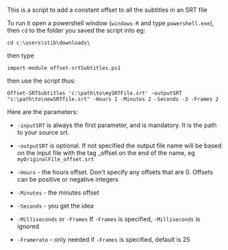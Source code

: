 This is a script to add a constant offset to all the subtitles in an SRT file

To run it open a powershell window (`windows-R` and type `powershell.exe`), then `cd` to the folder you saved the script into eg: 

    cd c:\users\stib\downloads\

then type

    import-module offset-srtSubtitles.ps1

then use the script thus:
  
    Offset-SRTSubtitles 'c:\path\to\mySRTFile.srt' -outputSRT "c:\path\to\newSRTfile.srt" -Hours 1 -Minutes 2 -Seconds -3 -Frames 2

Here are the parameters:

 - `-inputSRT` is always the first parameter, and is mandatory. It is the path to your source srt. 
  
 - `-outputSRT` is optional. If not specified the output file name will be based on the input file with the tag \_offset on the end of the name, eg `myOriginalFile_offset.srt`
  
 - `-Hours` - the hours offset. Don't specify any offsets that are 0. Offsets can be positive or negative integers
  
 - `-Minutes` - the minutes offset
  
 - `-Seconds` - you get the idea
  
 - `-Milliseconds` or `-Frames` If `-Frames` is specified, `-Milliseconds` is ignored
  
 - `-Framerate` - only needed if `-Frames` is specified, default is 25  
